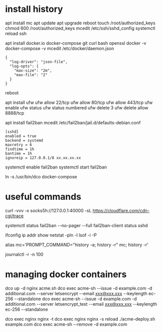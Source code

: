 # install history

apt install mc
apt update
apt upgrade
reboot
touch /root/authorized_keys
chmod 600 /root/authorized_keys
mcedit /etc/ssh/sshd_config
systemctl reload ssh

apt install docker.io docker-compose git curl bash openssl
docker -v
docker-compose -v
mcedit /etc/docker/daemon.json
```
{
  "log-driver": "json-file",
  "log-opts": {
    "max-size": "2m",
    "max-file": "2"
  }
}
```
reboot

apt install ufw
ufw allow 22/tcp
ufw allow 80/tcp
ufw allow 443/tcp
ufw enable
ufw status
ufw status numbered
ufw delete 3
ufw delete allow 8888/tcp

apt install fail2ban
mcedit /etc/fail2ban/jail.d/defaults-debian.conf
```
[sshd]
enabled = true
backend = systemd
maxretry = 6
findtime = 1h
bantime = 1h
ignoreip = 127.0.0.1/8 xx.xx.xx.xx
```
systemctl enable fail2ban
systemctl start fail2ban

ln -s /usr/bin/dco docker-compose

# useful commands

curl -vvv -x socks5h://127.0.0.1:40000 -sL https://cloudflare.com/cdn-cgi/trace

systemctl status fail2ban --no-pager --full
fail2ban-client status sshd

ifconfig
ip addr show
netstat -pln -l
lsof -i -P

alias mc='PROMPT_COMMAND="history -a; history -r" mc; history -r'

journalctl -r -n 100


# managing docker containers

dco up -d nginx acme.sh
dco exec acme-sh --issue -d example.com -d additional.com --server letsencrypt --email xxx@xxx.xxx --keylength ec-256 --standalone
dco exec acme-sh --issue -d example.com -d additional.com --server letsencrypt_test --email xxx@xxx.xxx --keylength ec-256 --standalone

dco exec nginx nginx -t
dco exec nginx nginx -s reload
./acme-deploy.sh example.com
dco exec acme-sh --remove -d example.com
